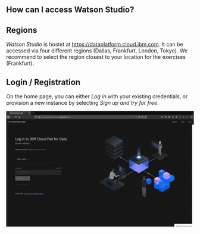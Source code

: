 ## How can I access Watson Studio?


## Regions
_Watson Studio_ is hostet at https://dataplatform.cloud.ibm.com. It can be accessed via four different regions (Dallas, Frankfurt, London, Tokyo). We recommend to select the region closest to your location for the exercises (Frankfurt).

## Login / Registration
On the home page, you can either _Log in_ with your existing credentials, or provision a new instance by selecting _Sign up and try for free_.

![](./screenshots/1.png)
